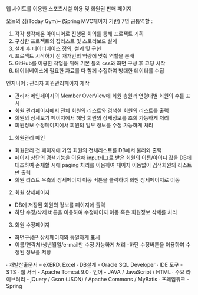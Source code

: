 웹 사이트를 이용한 스포츠시설 이용 및 회원권 판매 페이지

오늘의 짐(Today Gym)– (Spring MVC페이지 기반)
7명
공통역할 : 
1. 각각 생각해온 아이디어로 진행된 회의를 통해 프로젝트 기획
2. 구상한 프로젝트의 잡리스트 및 스토리보드 설계
3. 설계 후 데이터베이스 정의, 설계 및 구현
3. 프로젝트 시작하기 전 개개인의 역량에 맞춰 역할을 분배
4. GitHub를 이용한 작업을 위해 기본 틀의 css와 화면 구성 후 코딩 시작
5. 데이터베이스에 필요한 자료를 다 함께 수집하여 방대한 데이터를 수집

엔지니어 : 관리자 회원관리페이지 제작
- 관리자 메인페이지의 Member OverView에 회원 총원과 연령대별 회원의 수를 표시
- 회원 관리페이지에서 전체 회원의 리스트와 검색한 회원의 리스트를 출력
- 회원의 상세보기 페이지에서 해당 회원의 상세정보를 조회 가능하게 처리
- 회원정보 수정페이지에서 회원의 일부 정보를 수정 가능하게 처리

1. 회원관리 메인
- 회원관리 첫 페이지에 가입 회원의 전체리스트를 DB에서 불러와 출력
- 페이지 상단의 검색기능을 이용해 input태그로 받은 회원의 이름/아이디 값을 DB에 대조하여 존재할 시에 paging 처리를 이용하여 페이지 이동없이 검색회원의 리스트만 출력
- 회원 리스트 우측의 상세페이지 이동 버튼을 클릭하여 회원 상세페이지로 이동

2. 회원 상세페이지
- DB에 저장된 회원의 정보를 페이지에 출력
- 하단 수정/삭제 버튼을 이용하여 수정페이지 이동 혹은 회원정보 삭제를 처리

3. 회원 수정페이지
- 화면구성은 상세페이지와 동일하게 표시
- 이름/연락처/생년월일/e-mail만 수정 가능하게 처리
-하단 수정버튼을 이용하여 수정된 정보를 저장

∙ 개발산출문서 – eXERD, Excel
∙ DB설계 - Oracle SQL Developer
∙ IDE 도구 - STS
∙ 웹 서버 - Apache Tomcat 9.0
∙ 언어 - JAVA / JavaScript / HTML
∙ 주요 라이브러리 - jQuery / Gson (JSON) / Apache Commons / MyBatis 
∙ 프레임워크 - Spring
